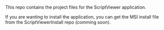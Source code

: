 This repo contains the project files for the ScriptViewer application.

If you are wanting to install the application, you can get the MSI install file from the ScriptViewerInstall repo (comming soon).

